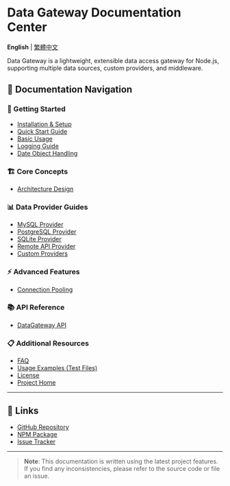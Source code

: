 # Data Gateway Documentation Center

**English** | [繁體中文](./README.md)

Data Gateway is a lightweight, extensible data access gateway for Node.js, supporting multiple data sources, custom providers, and middleware.

## 📖 Documentation Navigation

### 🚀 Getting Started
- [Installation & Setup](./guides/installation.en.md)
- [Quick Start Guide](./guides/quick-start.en.md)
- [Basic Usage](./guides/basic-usage.en.md)
- [Logging Guide](./guides/logging.en.md)
- [Date Object Handling](./guides/date-handling.en.md)

### 🏗️ Core Concepts
- [Architecture Design](./core/architecture.en.md)

### 📊 Data Provider Guides
- [MySQL Provider](./providers/mysql.en.md)
- [PostgreSQL Provider](./providers/postgresql.en.md)
- [SQLite Provider](./providers/sqlite.en.md)
- [Remote API Provider](./providers/remote.en.md)
- [Custom Providers](./providers/custom.en.md)

### ⚡ Advanced Features
- [Connection Pooling](./advanced/connection-pooling.en.md)

### 📚 API Reference
- [DataGateway API](./api/data-gateway.en.md)

### 📋 Additional Resources
- [FAQ](./faq.en.md)
- [Usage Examples (Test Files)](../src/__tests__)
- [License](../LICENSE)
- [Project Home](../README.md)

---

## 🔗 Links

- [GitHub Repository](https://github.com/wfp99/data-gateway)
- [NPM Package](https://www.npmjs.com/package/@wfp99/data-gateway)
- [Issue Tracker](https://github.com/wfp99/data-gateway/issues)

---

> **Note**: This documentation is written using the latest project features. If you find any inconsistencies, please refer to the source code or file an issue.